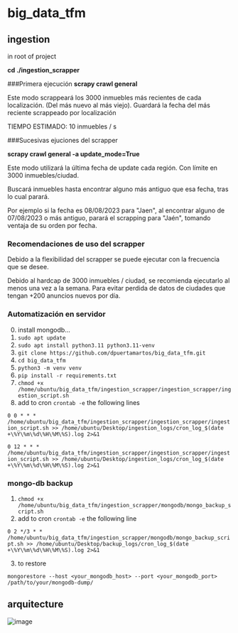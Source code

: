 # big_data_tfm

## ingestion

in root of project 

**cd ./ingestion_scrapper**

###Primera ejecución
**scrapy crawl general**

Este modo scrappeará los 3000 inmuebles más recientes de cada localización.
(Del más nuevo al más viejo).
Guardará la fecha del más reciente scrappeado por localización

TIEMPO ESTIMADO: 10 inmuebles / s

###Sucesivas ejuciones del scrapper

**scrapy crawl general -a update_mode=True**

Este modo utilizará la última fecha de update cada región. Con límite en 3000 inmuebles/ciudad.

Buscará inmuebles hasta encontrar alguno más antiguo que esa fecha, tras lo cual parará.

Por ejemplo si la fecha es 08/08/2023 para "Jaen", al encontrar alguno de 07/08/2023 o más antiguo, parará 
el scrapping para "Jaén", tomando ventaja de su orden por fecha.

### Recomendaciones de uso del scrapper

Debido a la flexibilidad del scrapper se puede ejecutar con la frecuencia que se desee. 

Debido al hardcap de 3000 inmuebles / ciudad, se recomienda ejecutarlo al menos una vez a la semana. Para evitar perdida de datos de ciudades que tengan +200 anuncios nuevos por día.

### Automatización en servidor 

0. install mongodb...
1. `sudo apt update`
2. `sudo apt install python3.11 python3.11-venv`
3. `git clone https://github.com/dpuertamartos/big_data_tfm.git`
4. `cd big_data_tfm`
5. `python3 -m venv venv`
6. `pip install -r requirements.txt`
7. `chmod +x /home/ubuntu/big_data_tfm/ingestion_scrapper/ingestion_scrapper/ingestion_script.sh`
8. add to cron `crontab -e` the following lines

`0 0 * * * /home/ubuntu/big_data_tfm/ingestion_scrapper/ingestion_scrapper/ingestion_script.sh >> /home/ubuntu/Desktop/ingestion_logs/cron_log_$(date +\%Y\%m\%d\%H\%M\%S).log 2>&1`

`0 12 * * * /home/ubuntu/big_data_tfm/ingestion_scrapper/ingestion_scrapper/ingestion_script.sh >> /home/ubuntu/Desktop/ingestion_logs/cron_log_$(date +\%Y\%m\%d\%H\%M\%S).log 2>&1`

### mongo-db backup

1. `chmod +x /home/ubuntu/big_data_tfm/ingestion_scrapper/mongodb/mongo_backup_script.sh`
2. add to cron `crontab -e` the following line

`0 2 */3 * * /home/ubuntu/big_data_tfm/ingestion_scrapper/mongodb/mongo_backup_script.sh >> /home/ubuntu/Desktop/backup_logs/cron_log_$(date +\%Y\%m\%d\%H\%M\%S).log 2>&1`

3. to restore

`mongorestore --host <your_mongodb_host> --port <your_mongodb_port> /path/to/your/mongodb-dump/`

## arquitecture 

![image](https://github.com/dpuertamartos/big_data_tfm/assets/92330952/911d92c7-2811-4a8c-8ee3-cc84c6ad79d7)
